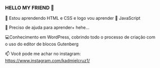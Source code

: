 ### HELLO MY FRIEND 👋
 🌱 Estou aprendendo HTML e CSS e logo vou aprender 🧠 JavaScript
 
 🤔 Preciso de ajuda para aprender+ hehe...
 
 💻Conhecimento em WordPress, cobrindo todo o processo de criação com o uso do editor de blocos Gutenberg
 
📫 Você pode me achar no instagram: https://www.instagram.com/kadmielcruz1/
<!--
**kadmielCruz/kadmielCruz** is a ✨ _special_ ✨ repository because its `README.md` (this file) appears on your GitHub profile.

Here are some ideas to get you started:

